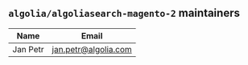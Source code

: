 ## `algolia/algoliasearch-magento-2` maintainers

| Name                         | Email                     |
|------------------------------|---------------------------|
| Jan Petr                     | jan.petr@algolia.com      |
